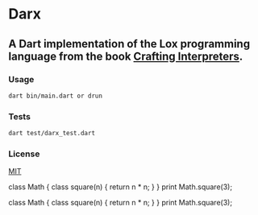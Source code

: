 # Darx

## A Dart implementation of the Lox programming language from the book [Crafting Interpreters](http://craftinginterpreters.com/).

### Usage

```bash
dart bin/main.dart or drun
```

### Tests

```bash
dart test/darx_test.dart
```

### License

[MIT](LICENSE)

class Math {
    class square(n) {
        return n * n;
    }
}
print Math.square(3);

class Math { class square(n) { return n * n; } } print Math.square(3);